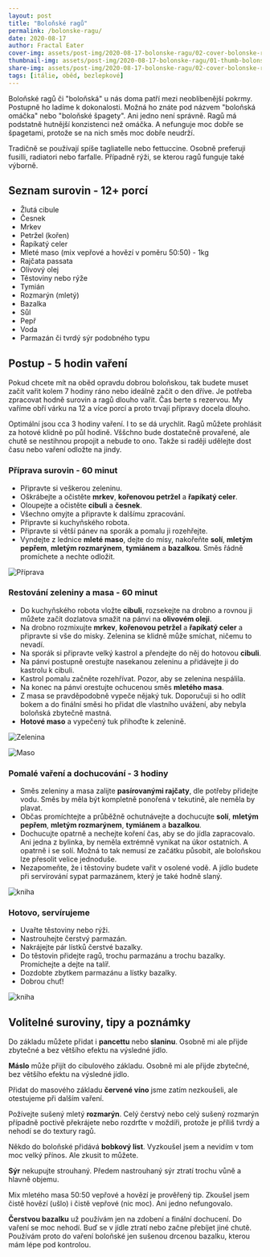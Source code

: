 ```yaml
---
layout: post
title: "Boloňské ragů"
permalink: /bolonske-ragu/
date: 2020-08-17
author: Fractal Eater
cover-img: assets/post-img/2020-08-17-bolonske-ragu/02-cover-bolonske-ragu.jpg
thumbnail-img: assets/post-img/2020-08-17-bolonske-ragu/01-thumb-bolonske-ragu.jpg
share-img: assets/post-img/2020-08-17-bolonske-ragu/02-cover-bolonske-ragu.jpg
tags: [itálie, oběd, bezlepkové]
---
```


Boloňské ragů či "boloňská" u nás doma patří mezi neoblíbenější pokrmy. Postupně ho ladíme k dokonalosti. Možná ho znáte pod názvem "boloňská omáčka" nebo "boloňské špagety". Ani jedno není správně. Ragů má podstatně hutnější konzistenci než omáčka. A nefunguje moc dobře se špagetami, protože se na nich směs moc dobře neudrží.

Tradičně se používají spíše tagliatelle nebo fettuccine. Osobně preferuji fusilli, radiatori nebo farfalle. Případně rýži, se kterou ragů funguje také výborně.

## Seznam surovin - 12+ porcí

* Žlutá cibule
* Česnek
* Mrkev
* Petržel (kořen)
* Řapíkatý celer
* Mleté maso (mix vepřové a hovězí v poměru 50:50) - 1kg
* Rajčata passata
* Olivový olej
* Těstoviny nebo rýže
* Tymián
* Rozmarýn (mletý)
* Bazalka
* Sůl
* Pepř
* Voda
* Parmazán či tvrdý sýr podobného typu

## Postup - 5 hodin vaření

Pokud chcete mít na oběd opravdu dobrou boloňskou, tak budete muset začít vařit kolem 7 hodiny ráno nebo ideálně začít o den dříve. Je potřeba zpracovat hodně surovin a ragů dlouho vařit. Čas berte s rezervou. My vaříme obří várku na 12 a více porcí a proto trvají přípravy docela dlouho.

Optimální jsou cca 3 hodiny vaření. I to se dá urychlit. Ragů můžete prohlásit za hotové klidně po půl hodině. Vššchno bude dostatečně provařené, ale chutě se nestihnou propojit a nebude to ono. Takže si raději udělejte dost času nebo vaření odložte na jindy.

### Příprava surovin - 60 minut

* Připravte si veškerou zeleninu.
* Oškrábejte a očistěte **mrkev**, **kořenovou petržel** a **řapíkatý celer**.
* Oloupejte a očistěte **cibuli** a **česnek**.
* Všechno omyjte a připravte k dalšímu zpracování.
* Připravte si kuchyňského robota.
* Připravte si větší pánev na sporák a pomalu ji rozehřejte.
* Vyndejte z lednice **mleté maso**, dejte do mísy, nakořeňte **solí**, **mletým pepřem**, **mletým rozmarýnem**, **tymiánem** a **bazalkou**. Směs řádně promíchete a nechte odložit.

![Příprava](../assets/post-img/2020-08-17-bolonske-ragu/priprava.jpg "Příprava")

### Restování zeleniny a masa - 60 minut

* Do kuchyňského robota vložte **cibuli**, rozsekejte na drobno a rovnou ji můžete začít dozlatova smažit na pánvi na **olivovém oleji**.
* Na drobno rozmixujte **mrkev**, **kořenovou petržel** a **řapíkatý celer** a připravte si vše do misky. Zelenina se klidně může smíchat, ničemu to nevadí.
* Na sporák si připravte velký kastrol a přendejte do něj do hotovou **cibuli**.
* Na pánvi postupně orestujte nasekanou zeleninu a přidávejte ji do kastrolu k cibuli.
* Kastrol pomalu začněte rozehřívat. Pozor, aby se zelenina nespálila.
* Na konec na pánvi orestujte ochucenou směs **mletého masa**.
* Z masa se pravděpodobně vypeče nějaký tuk. Doporučuji si ho odlít bokem a do finální směsi ho přidat dle vlastního uvážení, aby nebyla boloňská zbytečně mastná.
* **Hotové maso** a vypečený tuk přihoďte k zelenině.

![Zelenina](../assets/post-img/2020-08-17-bolonske-ragu/zelenina.jpg "Zelenina")

![Maso](../assets/post-img/2020-08-17-bolonske-ragu/maso.jpg "Maso")

### Pomalé vaření a dochucování - 3 hodiny

* Směs zeleniny a masa zalijte **pasírovanými rajčaty**, dle potřeby přidejte vodu. Směs by měla být kompletně ponořená v tekutině, ale neměla by plavat.
* Občas promíchtejte a průběžně ochutnávejte a dochucujte **solí**, **mletým pepřem**, **mletým rozmarýnem**, **tymiánem** a **bazalkou**.
* Dochucujte opatrně a nechejte koření čas, aby se do jídla zapracovalo. Ani jedna z bylinka, by neměla extrémně vynikat na úkor ostatních. A opatrně i se solí. Možná to tak nemusí ze začátku působit, ale boloňskou lze přesolit velice jednoduše.
* Nezapomeňte, že i těstoviny budete vařit v osolené vodě. A jídlo budete při servírování sypat parmazánem, který je také hodně slaný.

![kniha](../assets/post-img/2020-08-17-bolonske-ragu/hotova-smes.jpg)

### Hotovo, servírujeme

* Uvařte těstoviny nebo rýži.
* Nastrouhejte čerstvý parmazán.
* Nakrájejte pár lístků čerstvé bazalky.
* Do těstovin přidejte ragů, trochu parmazánu a trochu bazalky. Promíchejte a dejte na talíř.
* Dozdobte zbytkem parmazánu a lístky bazalky.
* Dobrou chuť!

![kniha](/assets/post-img/2020-08-17-bolonske-ragu/bolonske-ragu.jpg)

## Volitelné suroviny, tipy a poznámky

Do základu můžete přidat i **pancettu** nebo **slaninu**. Osobně mi ale přijde zbytečné a bez většího efektu na výsledné jídlo.

**Máslo** může přijít do cibulového základu. Osobně mi ale přijde zbytečné, bez většího efektu na výsledné jídlo.

Přidat do masového základu **červené víno** jsme zatím nezkoušeli, ale otestujeme při dalším vaření.

Požívejte sušený mletý **rozmarýn**. Celý čerstvý nebo celý sušený rozmarýn případně poctivě překrájete nebo rozdrťte v moždíři, protože je příliš tvrdý a nehodí se do textury ragů.

Někdo do boloňské přidává **bobkový list**. Vyzkoušel jsem a nevidím v tom moc velký přínos. Ale zkusit to můžete.

**Sýr** nekupujte strouhaný. Předem nastrouhaný sýr ztratí trochu vůně a hlavně objemu.

Mix mletého masa 50:50 vepřové a hovězí je prověřený tip. Zkoušel jsem čistě hovězí (ušlo) i čistě vepřové (nic moc). Ani jedno nefungovalo.

**Čerstvou bazalku** už používám jen na zdobení a finální dochucení. Do vaření se moc nehodí. Buď se v jídle ztratí nebo začne přebíjet jiné chutě. Používám proto do vaření boloňské jen sušenou drcenou bazalku, kterou mám lépe pod kontrolou.
